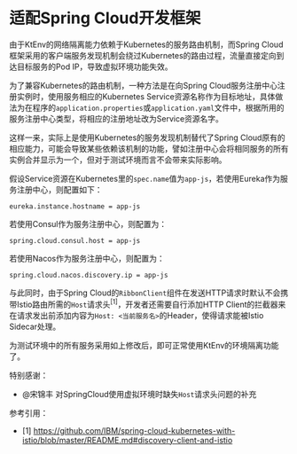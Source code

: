 # 适配Spring Cloud开发框架

由于KtEnv的网络隔离能力依赖于Kubernetes的服务路由机制，而Spring Cloud框架采用的客户端服务发现机制会绕过Kubernetes的路由过程，流量直接定向到达目标服务的Pod IP，导致虚拟环境功能失效。

为了兼容Kubernetes的路由机制，一种方法是在向Spring Cloud服务注册中心注册实例时，使用服务相应的Kubernetes Service资源名称作为目标地址，具体做法为在程序的`application.properties`或`application.yaml`文件中，根据所用的服务注册中心类型，将相应的注册地址改为Service资源名字。

这样一来，实际上是使用Kubernetes的服务发现机制替代了Spring Cloud原有的相应能力，可能会导致某些依赖该机制的功能，譬如注册中心会将相同服务的所有实例合并显示为一个，但对于测试环境而言不会带来实际影响。

假设Service资源在Kubernetes里的`spec.name`值为`app-js`，若使用Eureka作为服务注册中心，则配置如下：

```properties
eureka.instance.hostname = app-js
```

若使用Consul作为服务注册中心，则配置为：

```properties
spring.cloud.consul.host = app-js
```

若使用Nacos作为服务注册中心，则配置为：

```properties
spring.cloud.nacos.discovery.ip = app-js
```

与此同时，由于Spring Cloud的`RibbonClient`组件在发送HTTP请求时默认不会携带Istio路由所需的`Host`请求头<sup>[1]</sup>，开发者还需要自行添加HTTP Client的拦截器来在请求发出前添加内容为`Host: <当前服务名>`的Header，使得请求能被Istio Sidecar处理。

为测试环境中的所有服务采用如上修改后，即可正常使用KtEnv的环境隔离功能了。

特别感谢：
- @宋锦丰 对SpringCloud使用虚拟环境时缺失`Host`请求头问题的补充

参考引用：
- [1] https://github.com/IBM/spring-cloud-kubernetes-with-istio/blob/master/README.md#discovery-client-and-istio
